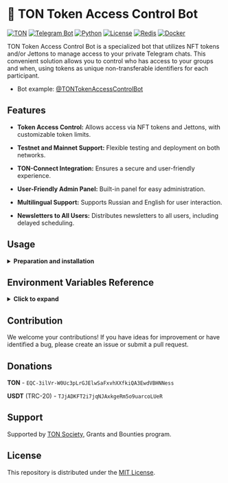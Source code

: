 # 🤖 TON Token Access Control Bot

[![TON](https://img.shields.io/badge/TON-grey?logo=TON&logoColor=40AEF0)](https://ton.org)
[![Telegram Bot](https://img.shields.io/badge/Bot-grey?logo=telegram)](https://core.telegram.org/bots)
[![Python](https://img.shields.io/badge/Python-3.10-blue.svg)](https://www.python.org/downloads/release/python-3100/)
[![License](https://img.shields.io/github/license/nessshon/token-access-control-bot)](https://github.com/nessshon/token-access-control-bot/blob/main/LICENSE)
[![Redis](https://img.shields.io/badge/Redis-Yes?logo=redis&color=white)](https://redis.io/)
[![Docker](https://img.shields.io/badge/Docker-blue?logo=docker&logoColor=white)](https://www.docker.com/)

TON Token Access Control Bot is a specialized bot that utilizes NFT tokens and/or Jettons to manage access to your
private
Telegram chats. This convenient solution allows you to control who has access to your groups and when, using tokens as
unique non-transferable identifiers for each participant.

* Bot example: [@TONTokenAccessControlBot](https://t.me/TONTokenAccessControlBot)

## Features

* **Token Access Control:** Allows access via NFT tokens and Jettons, with customizable token limits.

* **Testnet and Mainnet Support:** Flexible testing and deployment on both networks.

* **TON-Connect Integration:** Ensures a secure and user-friendly experience.

* **User-Friendly Admin Panel:** Built-in panel for easy administration.

* **Multilingual Support:** Supports Russian and English for user interaction.

* **Newsletters to All Users:** Distributes newsletters to all users, including delayed scheduling.

## Usage

<details>
<summary><b>Preparation and installation</b></summary>

1. Create a private group and/or channel.

2. Create a bot via [@BotFather](https://t.me/BotFather) and save the `TOKEN` (later referred to as `BOT_TOKEN`).

3. Create an API key on [tonconsole.com](https://tonconsole.com) (later referred to as `TONAPI_KEY`).

4. Obtain a key for TON Connect (Optional, later referred to as `TONAPI_TONCONNECT_KEY`).
   <blockquote>This key is necessary for the
   proper functioning of TON Connect on the backend under heavy user load. You can get the key by
   contacting <a href="https://t.me/subden" alt=''">@subden</a>  via private message. Inform him about your project and the need for this
   key.</blockquote>

5. Clone the repository:

    ```bash
    git clone https://github.com/nessshon/token-access-control-bot.git
    ```

6. Navigate to the bot directory:

    ```bash
    cd token-access-control-bot
    ```

7. Clone the environment variables file:

   ```bash
   cp .env.example .env
   ```

8. Configure [environment variables](#environment-variables-reference) file:

   ```bash
   nano .env
   ```

9. Install Docker and Docker Compose:

   ```bash
   sudo apt install docker.io && apt install docker-compose -y
   ```

10. Run the bot in a Docker container:

    ```bash
    docker-compose up --build
    ```

11. Start the bot with the command `/start`, choose the language, and connect wallet.

12. Access the admin panel with the command `/admin` and add the token.

13. Add the bot to your private chat, ensuring you grant permissions to add administrators. After that, the bot will
    prompt you to add the chat to the database for monitoring.

14. You're all set!

<blockquote>
Customize the bot's texts in the <a href="https://github.com/nessshon/token-access-control-bot/blob/main/app/texts.py">texts</a> file according to your requirements. Additionally, if desired, add your preferred language to <a href="https://github.com/nessshon/token-access-control-bot/blob/main/app/texts.py#L4">SUPPORTED_LANGUAGES</a> and insert the corresponding codes into <a href="https://github.com/nessshon/token-access-control-bot/blob/main/app/texts.py#L9">TEXT_BUTTONS</a> and <a href="https://github.com/nessshon/token-access-control-bot/blob/main/app/texts.py#L54">TEXT_MESSAGES</a>.
</blockquote>

</details>

## Environment Variables Reference

<details>
<summary><b>Click to expand</b></summary>

Here's a comprehensive reference guide for the environment variables used in the project:

| Variable                                  | Type   | Description                                                                                                                                                                                                                   | Example                                                                                   |
|-------------------------------------------|--------|-------------------------------------------------------------------------------------------------------------------------------------------------------------------------------------------------------------------------------|-------------------------------------------------------------------------------------------|
| `BOT_TOKEN`                               | `str`  | Bot token obtained from [@BotFather](https://t.me/BotFather)                                                                                                                                                                  | `123456:qweRTY`                                                                           | 
| `BOT_DEV_ID`                              | `int`  | User ID of the bot developer, obtain it from [my_id_bot](https://t.me/my_id_bot)                                                                                                                                              | `123456789`                                                                               |
| `BOT_ADMIN_ID`                            | `int`  | User ID of the bot admin, obtain it from [my_id_bot](https://t.me/my_id_bot)                                                                                                                                                  | `123456789`                                                                               |
| `IS_TESTNET`                              | `bool` | Set to `True` for TON testnet or `False` for mainnet                                                                                                                                                                          | `False`                                                                                   |
| `MANIFEST_URL`                            | `str`  | URL of the bot's manifest file                                                                                                                                                                                                | `https://raw.githubusercontent.com/nessshon/token-access-control-bot/main/tonconnect-manifest.json` |
| `TONAPI_KEY`                              | `str`  | API key for TONAPI, obtain it from [tonconsole.com](https://tonconsole.com)                                                                                                                                                   | `AE33E...3FYQ`                                                                            |
| `TONAPI_TONCONNECT_KEY`                   | `str`  | API key for TON Connect (optional), obtain it by contacting [@subden](https://t.me/subden)                                                                                                                                    | `587d4...5a71`                                                                            |
| `SCHEDULER_CHECK_CHAT_MEMBERS_INTERVAL`   | `int`  | Interval (minutes) for checking chat members (5 minutes is acceptable)                                                                                                                                                      | `5`                                                                            |
| `SCHEDULER_UPDATE_TOKEN_HOLDERS_INTERVAL` | `int`  | Interval (minutes) for updating token holders (adjust value by Jetton holders or NFT elements. Every 1000 tokens or holders equals 1-2 seconds. For instance, for collections with 30k or fewer elements, set the value to 1) | `5`                                                                            |
| `REDIS_HOST`                              | `str`  | Hostname or IP address of the Redis server (set `redis` if you don't have your own Redis server)                                                                                                                              | `redis`                                                                                   |
| `REDIS_PORT`                              | `int`  | Port number of the Redis server (set `6379` if you don't have your own Redis server)                                                                                                                                          | `6379`                                                                                    |
| `REDIS_DB`                                | `int`  | Redis database number (set `0` if you don't have your own Redis server)                                                                                                                                                       | `0`                                                                                       |

</details>

## Contribution

We welcome your contributions! If you have ideas for improvement or have identified a bug, please create an issue or
submit a pull request.

## Donations

**TON** - `EQC-3ilVr-W0Uc3pLrGJElwSaFxvhXXfkiQA3EwdVBHNNess`

**USDT** (TRC-20) - `TJjADKFT2i7jqNJAxkgeRm5o9uarcoLUeR`

## Support

Supported by [TON Society](https://github.com/ton-society/grants-and-bounties), Grants and Bounties program.

## License

This repository is distributed under
the [MIT License](https://github.com/nessshon/token-access-control-bot/blob/main/LICENSE).
